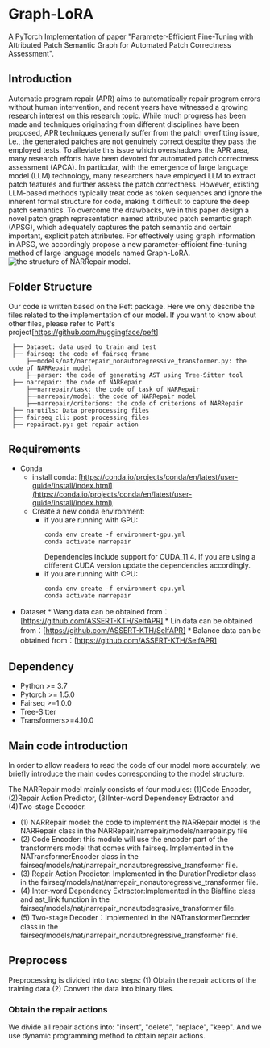 # Graph-LoRA
A PyTorch Implementation of paper "Parameter-Efficient Fine-Tuning with Attributed Patch Semantic Graph for Automated Patch Correctness Assessment". 
## Introduction
Automatic program repair (APR) aims to automatically repair program errors without human intervention, and recent years have witnessed a growing research interest on this research topic. While much progress has been made and techniques originating from different disciplines have been proposed, APR techniques generally suffer from the patch overfitting issue, i.e., the generated patches are not genuinely correct despite they pass the employed tests. To alleviate this issue which overshadows the APR area, many research efforts have been devoted for automated patch correctness assessment (APCA). In particular, with the emergence of large language model (LLM) technology, many researchers have employed LLM to extract patch features and further assess the patch correctness. However, existing LLM-based methods typically treat code as token sequences and ignore the inherent formal structure for code, making it difficult to capture the deep patch semantics. To overcome the drawbacks, we in this paper design a novel patch graph representation named attributed patch semantic graph (APSG), which adequately captures the patch semantic and certain important, explicit patch attributes. For effectively using graph information in APSG, we accordingly propose a new parameter-efficient fine-tuning method of large language models named Graph-LoRA.
![the structure of NARRepair model.](narrepair.png)
## Folder Structure
Our code is written based on the Peft package. Here we only describe the files related to the implementation of our model. If you want to know about other files, please refer to Peft's project[https://github.com/huggingface/peft]
```
 ├── Dataset: data used to train and test
 ├── fairseq: the code of fairseq frame
     ├──models/nat/narrepair_nonautoregressive_transformer.py: the code of NARRepair model
     ├──parser: the code of generating AST using Tree-Sitter tool
 ├── narrepair: the code of NARRepair
     ├──narrepair/task: the code of task of NARRepair
     ├──narrepair/model: the code of NARRepair model
     ├──narrepair/criterions: the code of criterions of NARRepair
 ├── narutils: Data preprocessing files
 ├── fairseq_cli: post processing files
 ├── repairact.py: get repair action
```
## Requirements
* Conda
  * install conda: [https://conda.io/projects/conda/en/latest/user-guide/install/index.html](https://conda.io/projects/conda/en/latest/user-guide/install/index.html)
  * Create a new conda environment:
      * if you are running with GPU: 
        ```
        conda env create -f environment-gpu.yml
        conda activate narrepair
        ```
        Dependencies include support for CUDA_11.4. If you are using a different CUDA version update the dependencies accordingly.
      * if you are running with CPU:   
        ```
        conda env create -f environment-cpu.yml
        conda activate narrepair
* Dataset
      * Wang data can be obtained from：[https://github.com/ASSERT-KTH/SelfAPR]
      * Lin data can be obtained from：[https://github.com/ASSERT-KTH/SelfAPR]
      * Balance data can be obtained from：[https://github.com/ASSERT-KTH/SelfAPR]
## Dependency
* Python >= 3.7
* Pytorch >= 1.5.0
* Fairseq >=1.0.0
* Tree-Sitter
* Transformers>=4.10.0
## Main code introduction
In order to allow readers to read the code of our model more accurately, we briefly introduce the main codes corresponding to the model structure.

The NARRepair model mainly consists of four modules: (1)Code Encoder, (2)Repair Action Predictor, (3)Inter-word Dependency Extractor and (4)Two-stage Decoder.
* (1) NARRepair model: the code to implement the NARRepair model is the NARRepair class in the NARRepair/narrepair/models/narrepair.py file
* (2) Code Encoder: this module will use the encoder part of the transformers model that comes with fairseq. Implemented in the NATransformerEncoder class in the fairseq/models/nat/narrepair_nonautoregressive_transformer file.
* (3) Repair Action Predictor: Implemented in the DurationPredictor class in the fairseq/models/nat/narrepair_nonautoregressive_transformer file.
* (4) Inter-word Dependency Extractor:Implemented in the Biaffine class and ast_link function in the fairseq/models/nat/narrepair_nonautodegrasive_transformer file.
* (5) Two-stage Decoder：Implemented in the NATransformerDecoder class in the fairseq/models/nat/narrepair_nonautoregressive_transformer file.
## Preprocess
Preprocessing is divided into two steps: (1) Obtain the repair actions of the training data (2) Convert the data into binary files.
### Obtain the repair actions
We divide all repair actions into: "insert", "delete", "replace", "keep". And we use dynamic programming method to obtain repair actions.
```
